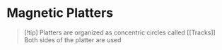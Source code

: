 # Magnetic Platters

> [!tip] Platters are organized as concentric circles called [[Tracks]]
> Both sides of the platter are used
